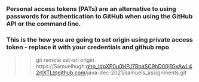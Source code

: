 
### Personal access tokens (PATs) are an alternative to using passwords for authentication to GitHub when using the GitHub API or the command line.

### This is the how you are going to set origin using private access token - replace it with your credentials and github repo
>> git remote set-url origin https://Samuelhugh: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@github.com/java-dec-2021/samuels_assignments.git